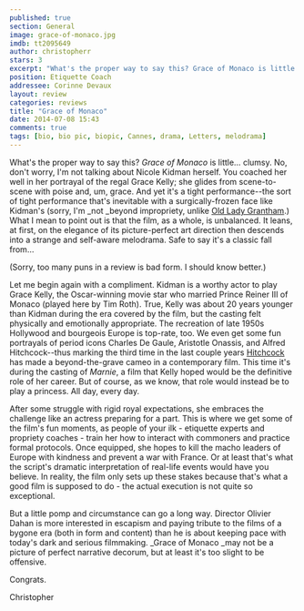 ```yaml
---
published: true
section: General
image: grace-of-monaco.jpg
imdb: tt2095649
author: christopherr 
stars: 3
excerpt: "What's the proper way to say this? Grace of Monaco is little... clumsy."
position: Etiquette Coach
addressee: Corinne Devaux
layout: review
categories: reviews
title: "Grace of Monaco"
date: 2014-07-08 15:43
comments: true
tags: [bio, bio pic, biopic, Cannes, drama, Letters, melodrama]
---
```

What's the proper way to say this? _Grace of Monaco_ is little… clumsy. No, don't worry, I'm not talking about Nicole Kidman herself. You coached her well in her portrayal of the regal Grace Kelly; she glides from scene-to-scene with poise and, um, grace. And yet it's a tight performance--the sort of tight performance that's inevitable with a surgically-frozen face like Kidman's (sorry, I'm _not _beyond impropriety, unlike [Old Lady Grantham][1].) What I mean to point out is that the film, as a whole, is unbalanced. It leans, at first, on the elegance of its picture-perfect art direction then descends into a strange and self-aware melodrama.  Safe to say it's a classic fall from…

   [1]: http://downtonabbey.wikia.com/wiki/Violet_Crawley

(Sorry, too many puns in a review is bad form. I should know better.)

Let me begin again with a compliment. Kidman is a worthy actor to play Grace Kelly, the Oscar-winning movie star who married Prince Reiner III of Monaco (played here by Tim Roth). True, Kelly was about 20 years younger than Kidman during the era covered by the film, but the casting felt physically and emotionally appropriate. The recreation of late 1950s Hollywood and bourgeois Europe is top-rate, too. We even get some fun portrayals of period icons Charles De Gaule, Aristotle Onassis, and Alfred Hitchcock--thus marking the third time in the last couple years [Hitchcock][2] has made a beyond-the-grave cameo in a contemporary film. This time it's during the casting of _Marnie_, a film that Kelly hoped would be the definitive role of her career. But of course, as we know, that role would instead be to play a princess. All day, every day.

   [2]: /content/2012/12/18/hitchcock.html

After some struggle with rigid royal expectations, she embraces the challenge like an actress preparing for a part. This is where we get some of the film's fun moments, as people of your ilk - etiquette experts and propriety coaches - train her how to interact with commoners and practice formal protocols. Once equipped, she hopes to kill the macho leaders of Europe with kindness and prevent a war with France. Or at least that's what the script's dramatic interpretation of real-life events would have you believe. In reality, the film only sets up these stakes because that's what a good film is supposed to do - the actual execution is not quite so exceptional. 

But a little pomp and circumstance can go a long way. Director Olivier Dahan is more interested in escapism and paying tribute to the films of a bygone era (both in form and content) than he is about keeping pace with today's dark and serious filmmaking. _Grace of Monaco _may not be a picture of perfect narrative decorum, but at least it's too slight to be offensive.

Congrats.

Christopher